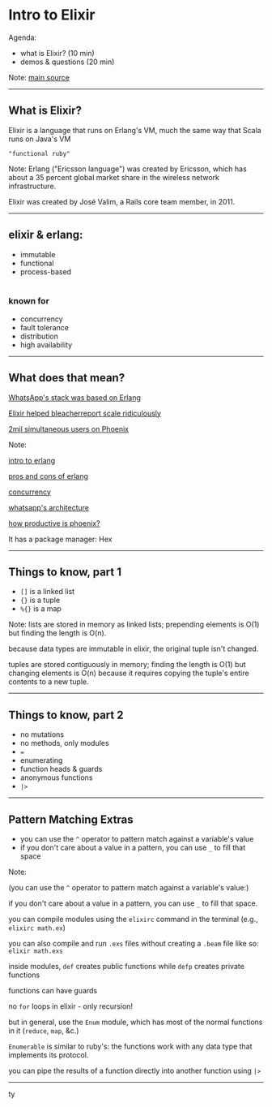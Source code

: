 
# Intro to Elixir

Agenda:

+ what is Elixir? (10 min)
+ demos & questions (20 min)

Note:
[main source](http://elixir-lang.org/getting-started/introduction.html)

---

## What is Elixir?

Elixir is a language that runs on Erlang's VM, much the same way that Scala runs on Java's VM

`"functional ruby"`

Note:
Erlang ("Ericsson language") was created by Ericsson, which has about a 35 percent global market share in the wireless network infrastructure.

Elixir was created by José Valim, a Rails core team member, in 2011.

---

## elixir & erlang:

+ immutable
+ functional
+ process-based
<br/><br/>
### known for
+ concurrency
+ fault tolerance
+ distribution
+ high availability

---

## What does that mean?

[WhatsApp's stack was based on Erlang](https://blog.whatsapp.com/170/ONE-MILLION%21?p=170)

[Elixir helped bleacherreport scale ridiculously](https://cdn.ampproject.org/c/www.techworld.com/apps/how-elixir-helped-bleacher-report-handle-8x-more-traffic-3653957/?amp)

[2mil simultaneous users on Phoenix](http://www.phoenixframework.org/blog/the-road-to-2-million-websocket-connections)

Note:

[intro to erlang](http://learnyousomeerlang.com/introduction)

[pros and cons of erlang](http://learnyousomeerlang.com/introduction#kool-aid)

[concurrency](http://learnyousomeerlang.com/the-hitchhikers-guide-to-concurrency)

[whatsapp's architecture](http://highscalability.com/blog/2014/2/26/the-whatsapp-architecture-facebook-bought-for-19-billion.html)

[how productive is phoenix?](http://blog.carbonfive.com/2016/04/19/elixir-and-phoenix-the-future-of-web-apis-and-apps/)

It has a package manager: Hex

---

## Things to know, part 1

+ `[]` is a linked list
+ `{}` is a tuple
+ `%{}` is a map

Note:
lists are stored in memory as linked lists; prepending elements is O(1) but finding the length is O(n).

because data types are immutable in elixir, the original tuple isn't changed.

tuples are stored contiguously in memory; finding the length is O(1) but changing elements is O(n) because it requires copying the tuple's entire contents to a new tuple.

---

## Things to know, part 2

+ no mutations
+ no methods, only modules
+ `=`
+ enumerating
+ function heads & guards
+ anonymous functions
+ `|>`

---

## Pattern Matching Extras

+ you can use the `^` operator to pattern match against a variable's value
+ if you don't care about a value in a pattern, you can use `_` to fill that space

Note:

(you can use the `^` operator to pattern match against a variable's value:)

if you don't care about a value in a pattern, you can use `_` to fill that space.

you can compile modules using the `elixirc` command in the terminal (e.g., `elixirc math.ex`)

you can also compile and run `.exs` files without creating a `.beam` file like so: `elixir math.exs`

inside modules, `def` creates public functions while `defp` creates private functions

functions can have guards

no `for` loops in elixir - only recursion!

but in general, use the `Enum` module, which has most of the normal functions in it (`reduce`, `map`, &c.)

`Enumerable` is similar to ruby's: the functions work with any data type that implements its protocol.

you can pipe the results of a function directly into another function using `|>`

---

ty
